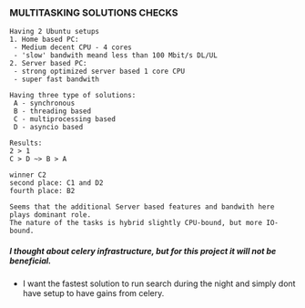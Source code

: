 
### MULTITASKING SOLUTIONS CHECKS

```
Having 2 Ubuntu setups
1. Home based PC:
 - Medium decent CPU - 4 cores
 - 'slow' bandwith meand less than 100 Mbit/s DL/UL
2. Server based PC:
 - strong optimized server based 1 core CPU
 - super fast bandwith

Having three type of solutions:
 A - synchronous
 B - threading based
 C - multiprocessing based
 D - asyncio based

Results:
2 > 1
C > D ~> B > A

winner C2
second place: C1 and D2
fourth place: B2

Seems that the additional Server based features and bandwith here plays dominant role.
The nature of the tasks is hybrid slightly CPU-bound, but more IO-bound.
```
##### I thought about celery infrastructure, but for this project it will not be beneficial.
 - I want the fastest solution to run search during the night and simply dont have setup to have gains from celery.

